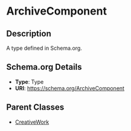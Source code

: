 # ArchiveComponent

## Description
A type defined in Schema.org.

## Schema.org Details
- **Type**: Type
- **URI**: https://schema.org/ArchiveComponent

## Parent Classes
- [CreativeWork](../CreativeWork.md)


